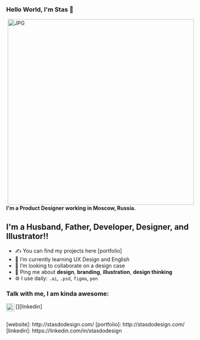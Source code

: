 ### Hello World, I'm Stas  👋

<img align="right" alt="JPG" src="https://user-images.githubusercontent.com/16655201/131915319-834d0a9d-4cbc-4810-9c5b-d1da85e8a4d4.jpg?raw=true" width="500"  />

#### I'm a Product Designer working in Moscow, Russia.
 
## I'm a Husband, Father, Developer, Designer, and Illustrator!!
- ✍ You can find my projects here [portfolio]
- 🌱 I’m currently learning UX Design and English
- 👯 I’m looking to collaborate on a design case
- 💬 Ping me about **design**, **branding**, **illustration**, **design thinking**
- ⚙️ I use daily: `.ai`, `.psd`, `figma`, `pen`
 
### Talk with me, I am kinda awesome:
[<img align="left" alt="stasdodesign | LinkedIn" width="22px" src="https://cdn.jsdelivr.net/npm/simple-icons@v3/icons/linkedin.svg" />][linkedin]

 
<br />
[website]: http://stasdodesign.com/
[portfolio]: http://stasdodesign.com/
[linkedin]: https://linkedin.com/in/stasdodesign
